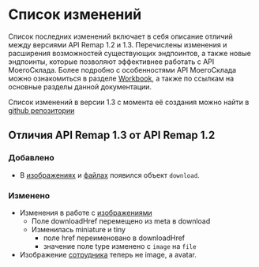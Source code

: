 # Список изменений

Список последних изменений включает в себя описание отличий между версиями API Remap 1.2 и 1.3.
Перечислены изменения и расширения возможностей существующих эндпоинтов, 
а также новые эндпоинты, которые позволяют эффективнее работать с API МоегоСклада. Более подробно с особенностями API 
МоегоСклада  можно ознакомиться в разделе [Workbook](https://dev.moysklad.ru/doc/api/remap/1.3/workbook/#workbook), 
а также по ссылкам на основные разделы данной документации.

Список изменений в версии 1.3 с момента её создания можно найти в [github репозитории](https://github.com/moysklad/api-remap-1.3-doc/blob/master/CHANGELOG.md)

## Отличия API Remap 1.3 от API Remap 1.2
### Добавлено
- В [изображениях](https://dev.moysklad.ru/doc/api/remap/1.3/dictionaries/#suschnosti-izobrazhenie) и
 [файлах](https://dev.moysklad.ru/doc/api/remap/1.3/dictionaries/#suschnosti-fajly) появился объект `download`.

### Изменено
- Изменения в работе с [изображениями](https://dev.moysklad.ru/doc/api/remap/1.3/dictionaries/#suschnosti-izobrazhenie)
  - Поле downloadHref перемещено из meta в download
  - Изменилась miniature и tiny
    - поле href переименовано в downloadHref
    - значение поле type изменено с `image` на `file`
- Изображение [сотрудника](https://dev.moysklad.ru/doc/api/remap/1.3/dictionaries/#suschnosti-sotrudnik) теперь не image, а avatar.
